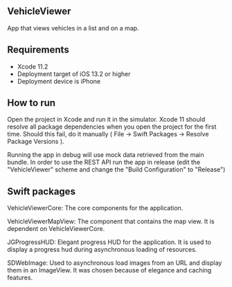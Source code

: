 VehicleViewer
---------------
App that views vehicles in a list and on a map.

Requirements
------------

- Xcode 11.2
- Deployment target of iOS 13.2 or higher
- Deployment device is iPhone

How to run
--------------

Open the project in Xcode and run it in the simulator.
Xcode 11 should resolve all package dependencies when you open the project for the first time. Should this fail, do it manually ( File -> Swift Packages -> Resolve Package Versions ).

Running the app in debug will use mock data retrieved from the main bundle.
In order to use the REST API run the app in release (edit the "VehicleViewer" scheme and change the "Build Configuration" to "Release")

Swift packages
--------------

VehicleViewerCore:
The core components for the application.

VehicleViewerMapView:
The component that contains the map view. It is dependent on VehicleViewerCore.

JGProgressHUD:
Elegant progress HUD for the application. It is used to display a progress hud during asynchronous loading of resources.

SDWebImage:
Used to asynchronous load images from an URL and display them in an ImageView. It was chosen because of elegance and caching features.
